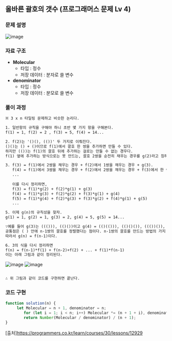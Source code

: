 ## 올바른 괄호의 갯수 (프로그래머스 문제 Lv 4)


### 문제 설명

![image](https://user-images.githubusercontent.com/39308313/142751499-6bc8826a-c782-48a6-9cc8-09579ff74fd7.png)

### 자료 구조

- **Molecular**
    - 타입 : 정수
    - 저장 데이터 : 분자로 쓸 변수
- **denominator**
    - 타입 : 정수
    - 저장 데이터 : 분모로 쓸 변수

### 풀이 과정
```txt
※ 3 x n 타일링 문제하고 비슷한 논리다.

1. 일반항의 규칙을 구해야 하니 초반 몇 가지 항을 구해본다.
f(1) = 1, f(2) = 2 , f(3) = 5, f(4) = 14...  

2. f(2)는 '()(), (())' 두 가지로 이뤄진다.
()()는 () + ()이므로 f(1)에서 괄호 한 쌍을 추가하면 만들 수 있다.
하지만 (())는 f(1)의 괄호 뒤에 추가하는 걸로는 만들 수 없는 경우다.
f(1) 옆에 추가하는 방식으로는 못 만드는, 괄호 2쌍을 순전히 채우는 경우를 g(2)라고 칭하겠다.

3. f(3) = f(1)에서 2쌍을 채우는 경우 + f(2)에서 1쌍을 채우는 경우 + g(3).
   f(4) = f(1)에서 3쌍을 채우는 경우 + f(2)에서 2쌍을 채우는 경우 + f(3)에서 한 쌍을 채우는 경우 + g(4)
   ...
   
   이를 다시 정리하면,
   f(3) = f(1)*g(2) + f(2)*g(1) + g(3)
   f(4) = f(1)*g(3) + f(2)*g(2) + f(3)*g(1) + g(4)
   f(5) = f(1)*g(4) + f(2)*g(3) + f(3)*g(2) + f(4)*g(1) + g(5)
   ...

5. 이제 g(n)의 규칙성을 찾자.
g(1) = 1, g(2) = 1, g(3) = 2, g(4) = 5, g(5) = 14...

∵예를 들어 g(3)는 ((())), (()())이고 g(4) = (()(())), (()()()), ((())()), (((()))), ((()()))이다.
공통점은 ( ) 안에 n-1쌍의 괄호를 정렬했다는 점이다. n-1쌍의 괄호를 만드는 방법의 가지 수는 f(n-1)이다. 
따라서 g(n) = f(n-1)이다.

6. 3의 식을 다시 정리하면 
f(n) = f(n-1)*f(1) + f(n-2)+f(2) + ... + f(1)*f(n-1)
이는 아래 그림과 같이 정리된다.
```
![image](https://user-images.githubusercontent.com/39308313/142752168-ea7ba9b5-08e2-45c9-8585-96b67c3d251f.png)
![image](https://user-images.githubusercontent.com/39308313/142752208-0f7a990c-85fc-4f49-b0e0-142ad6794caa.png)

```txt

∴ 위 그림과 같이 코드를 구현하면 끝난다.

```

### 코드 구현

```javascript
function solution(n) {
     let Molecular = n + 1, denominator = n;
        for (let i = 1; i < n; i++) Molecular *= (n + 1 + i), denominator *= (n - i);
        return Number(Molecular / denominator) / (n + 1);
}
```

[출처]<https://programmers.co.kr/learn/courses/30/lessons/12929>
